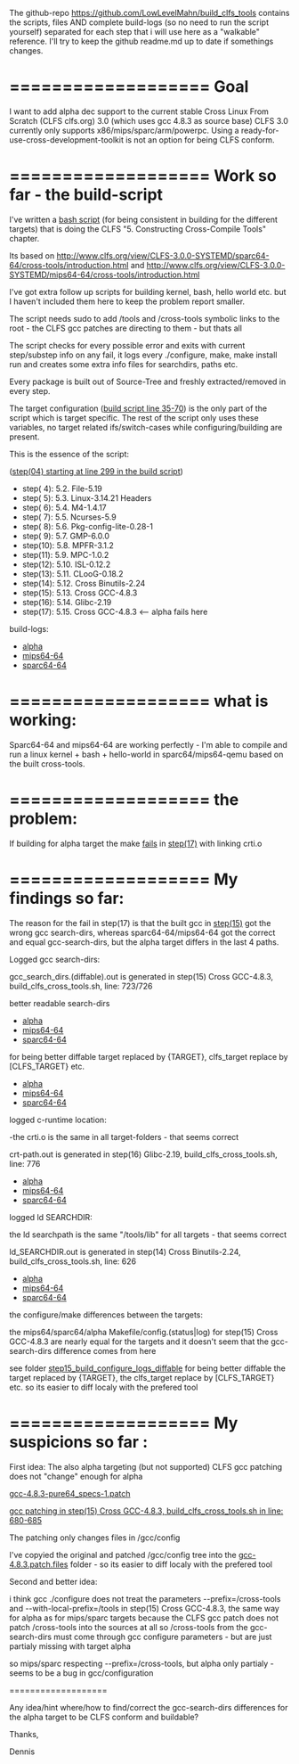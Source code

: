 The github-repo https://github.com/LowLevelMahn/build_clfs_tools contains the scripts, files AND complete build-logs (so no need to run the script yourself) 
separated for each step that i will use here as a "walkable" reference. I'll try to keep the github readme.md up to date if somethings changes.

===================
Goal
===================

I want to add alpha dec support to the current stable Cross Linux From Scratch (CLFS clfs.org) 3.0 (which uses gcc 4.8.3 as source base)
CLFS 3.0 currently only supports x86/mips/sparc/arm/powerpc.
Using a ready-for-use-cross-development-toolkit is not an option for being CLFS conform.

===================
Work so far - the build-script
===================

I've written a [bash script](build_clfs_cross_tools.sh) (for being consistent in building for the different targets) 
that is doing the CLFS "5. Constructing Cross-Compile Tools" chapter.

Its based on http://www.clfs.org/view/CLFS-3.0.0-SYSTEMD/sparc64-64/cross-tools/introduction.html and 
http://www.clfs.org/view/CLFS-3.0.0-SYSTEMD/mips64-64/cross-tools/introduction.html

I've got extra follow up scripts for building kernel, bash, hello world etc. but I haven't included them here to keep the problem report smaller.

The script needs sudo to add /tools and /cross-tools symbolic links to the root - the CLFS gcc patches are directing to them - but thats all

The script checks for every possible error and exits with current step/substep info on any fail, it logs every ./configure, make, make install run
and creates some extra info files for searchdirs, paths etc.

Every package is built out of Source-Tree and freshly extracted/removed in every step.

The target configuration ([build script line 35-70](build_clfs_cross_tools.sh#L35-L70)) is the only part of the script which is target specific.
The rest of the script only uses these variables, no target related ifs/switch-cases while configuring/building are present.

This is the essence of the script:

([step(04) starting at line 299 in the build script](build_clfs_cross_tools.sh#L299))
* step( 4): 5.2.  File-5.19 
* step( 5): 5.3.  Linux-3.14.21 Headers
* step( 6): 5.4.  M4-1.4.17
* step( 7): 5.5.  Ncurses-5.9
* step( 8): 5.6.  Pkg-config-lite-0.28-1
* step( 9): 5.7.  GMP-6.0.0
* step(10): 5.8.  MPFR-3.1.2
* step(11): 5.9.  MPC-1.0.2
* step(12): 5.10. ISL-0.12.2
* step(13): 5.11. CLooG-0.18.2
* step(14): 5.12. Cross Binutils-2.24
* step(15): 5.13. Cross GCC-4.8.3
* step(16): 5.14. Glibc-2.19
* step(17): 5.15. Cross GCC-4.8.3 <-- alpha fails here

build-logs: 
* [alpha](clfs_cross_tools/system/alpha/build_log)
* [mips64-64](clfs_cross_tools/system/mips64-64/build_log)
* [sparc64-64](clfs_cross_tools/system/sparc64-64/build_log)

===================
what is working:
===================

Sparc64-64 and mips64-64 are working perfectly - I'm able to compile and run a linux kernel + bash + hello-world in sparc64/mips64-qemu
based on the built cross-tools.

===================
the problem:
===================

If building for alpha target the make [fails](clfs_cross_tools/system/alpha/build_log/step_17_gcc-4.8.3/make.out#L3776) in [step(17)](clfs_cross_tools/system/alpha/build_log/step_17_gcc-4.8.3/make.out#L784-L785) with linking crti.o

===================
My findings so far:
===================

The reason for the fail in step(17) is that the built gcc in [step(15)](clfs_cross_tools/system/alpha/build_log/step_17_gcc-4.8.3/make.out#L671-L733) got the wrong gcc search-dirs, whereas
sparc64-64/mips64-64 got the correct and equal gcc-search-dirs, but the alpha target differs in the last 4 paths.

Logged gcc search-dirs:

gcc_search_dirs.(diffable).out is generated in step(15) Cross GCC-4.8.3, build_clfs_cross_tools.sh, line: 723/726

better readable search-dirs
* [alpha](clfs_cross_tools/system/alpha/build_log/step_15_gcc-4.8.3/gcc_search_dirs.out)
* [mips64-64](clfs_cross_tools/system/mips64-64/build_log/step_15_gcc-4.8.3/gcc_search_dirs.out)
* [sparc64-64](clfs_cross_tools/system/sparc64-64/build_log/step_15_gcc-4.8.3/gcc_search_dirs.out)

for being better diffable target replaced by {TARGET}, clfs_target replace by [CLFS_TARGET} etc.
* [alpha](clfs_cross_tools/system/alpha/build_log/step_15_gcc-4.8.3/gcc_search_dirs.diffable.out)
* [mips64-64](clfs_cross_tools/system/mips64-64/build_log/step_15_gcc-4.8.3/gcc_search_dirs.diffable.out)
* [sparc64-64](clfs_cross_tools/system/sparc64-64/build_log/step_15_gcc-4.8.3/gcc_search_dirs.diffable.out)

logged c-runtime location:

-the crti.o is the same in all target-folders - that seems correct

crt-path.out is generated in step(16) Glibc-2.19, build_clfs_cross_tools.sh, line: 776
* [alpha](clfs_cross_tools/system/alpha/build_log/step_16_glibc-2.19/crt-path.out)
* [mips64-64](clfs_cross_tools/system/mips64-64/build_log/step_16_glibc-2.19/crt-path.out)
* [sparc64-64](clfs_cross_tools/system/sparc64-64/build_log/step_16_glibc-2.19/crt-path.out)

logged ld SEARCHDIR:

the ld searchpath is the same "/tools/lib" for all targets - that seems correct

ld_SEARCHDIR.out is generated in step(14) Cross Binutils-2.24, build_clfs_cross_tools.sh, line: 626
* [alpha](clfs_cross_tools/system/alpha/build_log/step_14_binutils-2.24/ld_SEARCHDIR.out)
* [mips64-64](clfs_cross_tools/system/mips64-64/build_log/step_14_binutils-2.24/ld_SEARCHDIR.out)
* [sparc64-64](clfs_cross_tools/system/sparc64-64/build_log/step_14_binutils-2.24/ld_SEARCHDIR.out)

the configure/make differences between the targets:

the mips64/sparc64/alpha Makefile/config.(status|log) for step(15) Cross GCC-4.8.3 are nearly equal for the targets
and it doesn't seem that the gcc-search-dirs difference comes from here

see folder [step15_build_configure_logs_diffable](/step15_build_configure_logs_diffable)
for being better diffable the target replaced by {TARGET}, the clfs_target replace by [CLFS_TARGET} etc. so its easier to diff localy with the prefered tool

===================
My suspicions so far : 
===================

First idea: The also alpha targeting (but not supported) CLFS gcc patching does not "change" enough for alpha

[gcc-4.8.3-pure64_specs-1.patch](clfs_cross_tools/files/gcc-4.8.3-pure64_specs-1.patch)

[gcc patching in step(15) Cross GCC-4.8.3, build_clfs_cross_tools.sh in line: 680-685](build_clfs_cross_tools.sh#L680-L685)

The patching only changes files in /gcc/config

I've copyied the original and patched /gcc/config tree into the [gcc-4.8.3.patch.files](gcc-4.8.3.patch.files) folder - so its easier to diff localy with the prefered tool

Second and better idea: 

i think gcc ./configure does not treat the parameters --prefix=/cross-tools and --with-local-prefix=/tools in step(15) Cross GCC-4.8.3, the same way for alpha as for mips/sparc targets
because the CLFS gcc patch does not patch /cross-tools into the sources at all so /cross-tools from the gcc-search-dirs must come through gcc configure parameters - but are just partialy missing with target alpha

so mips/sparc respecting --prefix=/cross-tools, but alpha only partialy - seems to be a bug in gcc/configuration

===================

Any idea/hint where/how to find/correct the gcc-search-dirs differences for the alpha target to be CLFS conform and buildable?

Thanks,

Dennis
